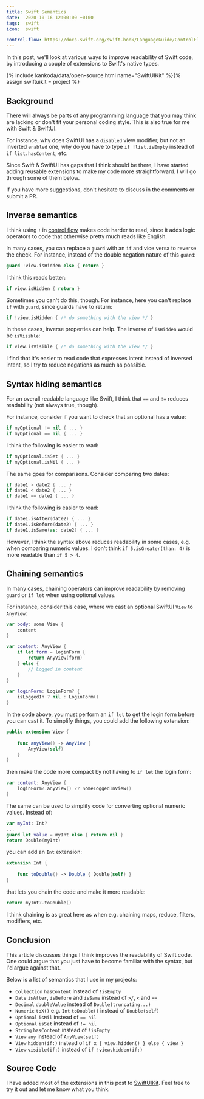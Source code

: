 ```yaml
---
title: Swift Semantics
date:  2020-10-16 12:00:00 +0100
tags:  swift
icon:  swift

control-flow: https://docs.swift.org/swift-book/LanguageGuide/ControlFlow.html
---
```


In this post, we'll look at various ways to improve readability of Swift code, by introducing a couple of extensions to Swift's native types.

{% include kankoda/data/open-source.html name="SwiftUIKit" %}{% assign swiftuikit = project %}


## Background

There will always be parts of any programming language that you may think are lacking or don't fit your personal coding style. This is also true for me with Swift & SwiftUI.

For instance, why does SwiftUI has a `disabled` view modifier, but not an inverted `enabled` one, why do you have to type `if !list.isEmpty` instead of `if list.hasContent`, etc.

Since Swift & SwiftUI has gaps that I think should be there, I have started adding reusable extensions to make my code more straightforward. I will go through some of them below.

If you have more suggestions, don't hesitate to discuss in the comments or submit a PR.


## Inverse semantics

I think using `!` in [control flow]({{page.control-flow}}) makes code harder to read, since it adds logic operators to code that otherwise pretty much reads like English.

In many cases, you can replace a `guard` with an `if` and vice versa to reverse the check. For instance, instead of the double negation nature of this `guard`:

```swift
guard !view.isHidden else { return }
```

I think this reads better:

```swift
if view.isHidden { return }
```

Sometimes you can't do this, though. For instance, here you can't replace `if` with `guard`, since guards have to return:

```swift
if !view.isHidden { /* do something with the view */ }
```

In these cases, inverse properties can help. The inverse of `isHidden` would be `isVisible`:

```swift
if view.isVisible { /* do something with the view */ }
```

I find that it's easier to read code that expresses intent instead of inversed intent, so I try to reduce negations as much as possible.


## Syntax hiding semantics

For an overall readable language like Swift, I think that `==` and `!=` reduces readability (not always true, though).

For instance, consider if you want to check that an optional has a value:

```swift
if myOptional != nil { ... }
if myOptional == nil { ... }
```

I think the following is easier to read:

```swift
if myOptional.isSet { ... }
if myOptional.isNil { ... }
```

The same goes for comparisons. Consider comparing two dates:

```swift
if date1 > date2 { ... } 
if date1 < date2 { ... } 
if date1 == date2 { ... } 
```

I think the following is easier to read:

```swift
if date1.isAfter(date2) { ... }
if date1.isBefore(date2) { ... }
if date1.isSame(as: date2) { ... }
```

However, I think the syntax above reduces readability in some cases, e.g. when comparing numeric values. I don't think `if 5.isGreater(than: 4)` is more readable than `if 5 > 4`.


## Chaining semantics

In many cases, chaining operators can improve readability by removing `guard` or `if let` when using optional values. 

For instance, consider this case, where we cast an optional SwiftUI `View` to `AnyView`:

```swift
var body: some View {
    content
}

var content: AnyView {
    if let form = loginForm {
        return AnyView(form)
    } else {
        // Logged in content
    }
}

var loginForm: LoginForm? {
    isLoggedIn ? nil : LoginForm()
}
```

In the code above, you must perform an `if let` to get the login form before you can cast it. To simplify things, you could add the following extension:

```swift
public extension View {
    
    func anyView() -> AnyView {
        AnyView(self)
    }
}
```

then make the code more compact by not having to `if let` the login form:

```swift
var content: AnyView {
    loginForm?.anyView() ?? SomeLoggedInView()
}
```

The same can be used to simplify code for converting optional numeric values. Instead of:

```swift
var myInt: Int?
...
guard let value = myInt else { return nil }
return Double(myInt)
```

you can add an `Int` extension:

```swift
extension Int {
    
    func toDouble() -> Double { Double(self) }
}
```

that lets you chain the code and make it more readable:

```swift
return myInt?.toDouble()
```

I think chaining is as great here as when e.g. chaining maps, reduce, filters, modifiers, etc.


## Conclusion

This article discusses things I think improves the readability of Swift code. One could argue that you just have to become familiar with the syntax, but I'd argue against that.

Below is a list of semantics that I use in my projects:

* `Collection` `hasContent` instead of `!isEmpty`
* `Date` `isAfter`, `isBefore` and `isSame` instead of `>/`, `<` and `==`
* `Decimal` `doubleValue` instead of `Double(truncating...)`
* `Numeric` `toX()` e.g. `Int` `toDouble()` instead of `Double(self)`
* `Optional` `isNil` instead of `== nil`
* `Optional` `isSet` instead of `!= nil`
* `String` `hasContent` instead of `!isEmpty`
* `View` `any` instead of `AnyView(self)`
* `View` `hidden(if:)` instead of `if x { view.hidden() } else { view }`
* `View` `visible(if:)` instead of `if !view.hidden(if:)`


## Source Code

I have added most of the extensions in this post to [SwiftUIKit]({{swiftuikit.url}}). Feel free to try it out and let me know what you think.
